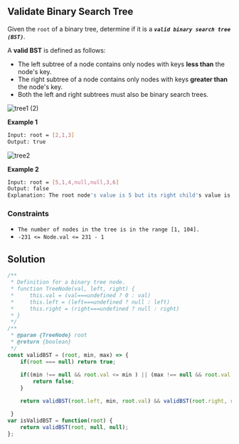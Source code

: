 
##    Validate Binary Search Tree

Given the ```root``` of a binary tree, determine if it is a ***```valid binary search tree (BST)```***.

A **valid BST** is defined as follows:

- The left subtree of a node contains only nodes with keys **less than** the node's key.
- The right subtree of a node contains only nodes with keys **greater than** the node's key.
- Both the left and right subtrees must also be binary search trees.
 
 


 
![tree1 (2)](https://user-images.githubusercontent.com/118065908/233846828-82dc2097-1bff-4906-89dd-9216317f6dd2.jpg)




**Example 1**
```bash
Input: root = [2,1,3]
Output: true
```
![tree2](https://user-images.githubusercontent.com/118065908/233846839-d5f8e185-61ae-4536-b282-6b34cad39449.jpg)

**Example 2**
```bash
Input: root = [5,1,4,null,null,3,6]
Output: false
Explanation: The root node's value is 5 but its right child's value is 4.
```

### Constraints

- ```The number of nodes in the tree is in the range [1, 104].```
- ```-231 <= Node.val <= 231 - 1```


## Solution

```javascript
/**
 * Definition for a binary tree node.
 * function TreeNode(val, left, right) {
 *     this.val = (val===undefined ? 0 : val)
 *     this.left = (left===undefined ? null : left)
 *     this.right = (right===undefined ? null : right)
 * }
 */
/**
 * @param {TreeNode} root
 * @return {boolean}
 */
const validBST = (root, min, max) => {
    if(root === null) return true;
    
    if((min !== null && root.val <= min ) || (max !== null && root.val >= max)) {
        return false;
    }

    return validBST(root.left, min, root.val) && validBST(root.right, root.val, max);

 }
var isValidBST = function(root) {
    return validBST(root, null, null);
};
```

